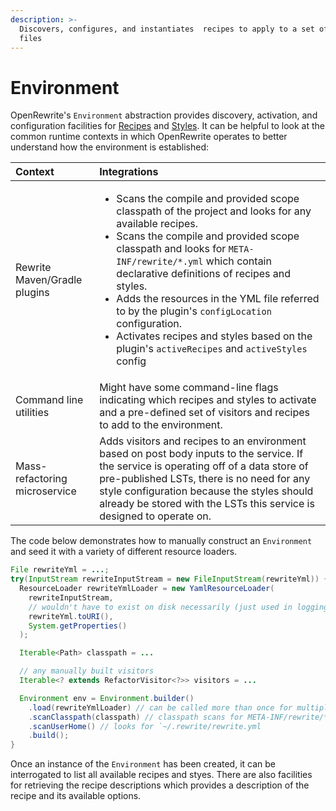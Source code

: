 ```yaml
---
description: >-
  Discovers, configures, and instantiates  recipes to apply to a set of source
  files
---
```


# Environment

OpenRewrite's `Environment` abstraction provides discovery, activation, and configuration facilities for [Recipes](recipes.md) and [Styles](styles.md). It can be helpful to look at the common runtime contexts in which OpenRewrite operates to better understand how the environment is established:

<table>
  <thead>
    <tr>
      <th style="text-align:left">Context</th>
      <th style="text-align:left">Integrations</th>
    </tr>
  </thead>
  <tbody>
    <tr>
      <td style="text-align:left">Rewrite Maven/Gradle plugins</td>
      <td style="text-align:left">
        <ul>
          <li>Scans the compile and provided scope classpath of the project and looks
            for any available recipes.</li>
          <li>Scans the compile and provided scope classpath and looks for <code>META-INF/rewrite/*.yml</code> which
            contain declarative definitions of recipes and styles.</li>
          <li>Adds the resources in the YML file referred to by the plugin&apos;s <code>configLocation</code> configuration.</li>
          <li>Activates recipes and styles based on the plugin&apos;s <code>activeRecipes</code> and <code>activeStyles</code> config</li>
        </ul>
      </td>
    </tr>
    <tr>
      <td style="text-align:left">Command line utilities</td>
      <td style="text-align:left">Might have some command-line flags indicating which recipes and styles
        to activate and a pre-defined set of visitors and recipes to add to the
        environment.</td>
    </tr>
    <tr>
      <td style="text-align:left">Mass-refactoring microservice</td>
      <td style="text-align:left">Adds visitors and recipes to an environment based on post body inputs
        to the service. If the service is operating off of a data store of pre-published
        LSTs, there is no need for any style configuration because the styles should
        already be stored with the LSTs this service is designed to operate on.</td>
    </tr>
  </tbody>
</table>

The code below demonstrates how to manually construct an `Environment` and seed it with a variety of different resource loaders.

```java
File rewriteYml = ...;
try(InputStream rewriteInputStream = new FileInputStream(rewriteYml)) {
  ResourceLoader rewriteYmlLoader = new YamlResourceLoader(
    rewriteInputStream,
    // wouldn't have to exist on disk necessarily (just used in logging)
    rewriteYml.toURI(),
    System.getProperties()
  );

  Iterable<Path> classpath = ...

  // any manually built visitors
  Iterable<? extends RefactorVisitor<?>> visitors = ...

  Environment env = Environment.builder()
    .load(rewriteYmlLoader) // can be called more than once for multiple files
    .scanClasspath(classpath) // classpath scans for META-INF/rewrite/*.yml
    .scanUserHome() // looks for `~/.rewrite/rewrite.yml
    .build();
}
```

Once an instance of the `Environment` has been created, it can be interrogated to list all available recipes and styes. There are also facilities for retrieving the recipe descriptions which provides a description of the recipe and its available options.

